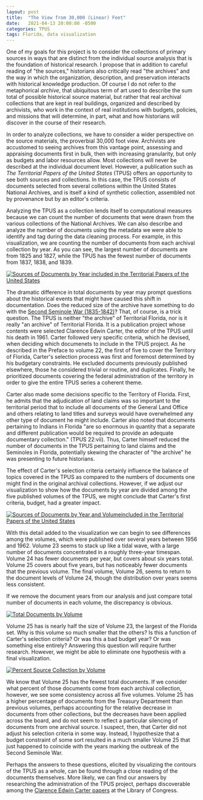 ```yaml
---
layout: post
title:  "The View from 30,000 (Linear) Feet"
date:   2021-04-13 20:00:00 -0500
categories: TPUS
tags: Florida, data visualization
---
```


One of my goals for this project is to consider the collections of primary sources in ways that are distinct from the individual source analysis that is the foundation of historical research. I propose that in addition to careful reading of "the sources," historians also critically read "the archives" and the way in which the organization, description, and preservation interacts with historical knowledge production. Of course I do not refer to *the* metaphorical *archive*, that ubiquitous term of art used to describe the sum total of possible historical source material, but rather that real archival collections that are kept in real buildings, organized and described by archivists, who work in the context of real institutions with budgets, policies, and missions that will determine, in part, what and how historians will discover in the course of their research.

In order to analyze collections, we have to consider a wider perspective on the source materials, the proverbial 30,000 foot view. Archivists are accustomed to seeing archives from this vantage point, assessing and appraising documents first in bulk, then with increasing granularity, but only as budgets and labor resources allow. Most collections will never be described at the individual document level. However, a publication such as *The Territorial Papers of the United States* (TPUS) offers an opportunity to see both sources and collections. In this case, the TPUS consists of documents selected from several colletions within the United States National Archives, and is itself a kind of synthetic collection, assembled not by provenance but by an editor's criteria.

Analyzing the TPUS as a collection lends itself to computational measures because we can count the number of documents that were drawn from the various collections of the National Archives. We can also describe and analyze the number of documents using the metadata we were able to identify and tag during the data cleaning process. For example, in this visualization, we are counting the number of documents from each archival collection by year. As you can see, the largest number of documents are from 1825 and 1827, while the TPUS has the fewest number of documents from 1837, 1838, and 1839.

<div class='tableauPlaceholder' id='viz1618361069177' style='position: relative'><noscript><a href='#'><img alt='Sources of Documents by Year included in the Territorial Papers of the United States ' src='https:&#47;&#47;public.tableau.com&#47;static&#47;images&#47;Te&#47;TerritorialPapersoftheUSbyArchivalCollection&#47;SourcesbyYearCollection&#47;1_rss.png' style='border: none' /></a></noscript><object class='tableauViz'  style='display:none;'><param name='host_url' value='https%3A%2F%2Fpublic.tableau.com%2F' /> <param name='embed_code_version' value='3' /> <param name='site_root' value='' /><param name='name' value='TerritorialPapersoftheUSbyArchivalCollection&#47;SourcesbyYearCollection' /><param name='tabs' value='no' /><param name='toolbar' value='yes' /><param name='static_image' value='https:&#47;&#47;public.tableau.com&#47;static&#47;images&#47;Te&#47;TerritorialPapersoftheUSbyArchivalCollection&#47;SourcesbyYearCollection&#47;1.png' /> <param name='animate_transition' value='yes' /><param name='display_static_image' value='yes' /><param name='display_spinner' value='yes' /><param name='display_overlay' value='yes' /><param name='display_count' value='yes' /><param name='language' value='en' /></object></div>                <script type='text/javascript'>                    var divElement = document.getElementById('viz1618361069177');                    var vizElement = divElement.getElementsByTagName('object')[0];                    vizElement.style.width='100%';vizElement.style.height=(divElement.offsetWidth*0.75)+'px';                    var scriptElement = document.createElement('script');                    scriptElement.src = 'https://public.tableau.com/javascripts/api/viz_v1.js';                    vizElement.parentNode.insertBefore(scriptElement, vizElement);                </script>

The dramatic difference in total documents by year may prompt questions about the historical events that might have caused this shift in documentation. Does the reduced size of the archive have something to do with the [Second Seminole War (1835-1842)](https://en.wikipedia.org/wiki/Second_Seminole_War)? That, of course, is a trick question. The TPUS is neither "the archive" of Territorial Florida, nor is it really "an archive" of Territorial Florida. It is a publication project whose contents were selected Clarence Edwin Carter, the editor of the TPUS until his death in 1961. Carter followed very specific criteria, which he devised, when deciding which documenets to include in the TPUS project. As he described in the Preface to volume 22, the first of five to cover the Territory of Florida, Carter's selection process was first and foremost determined by his budgetary constraints. He excluded documents previously published elsewhere, those he considered trivial or routine, and duplicates. Finally, he prioritized documents covering the federal administration of the territory in order to give the entire TPUS series a coherent theme.

Carter also made some decisions specific to the Territory of Florida. First, he admits that the adjudication of land claims was so important to the territorial period that to include all documents of the General Land Office and others relating to land titles and surveys would have overwhelmed any other type of document he might include. Carter also noted that documents pertaining to Indians in Florida "are so enormous in quantity that a separate and different publication would be required to provide an adequate documentary collection." (TPUS 22:vii). Thus, Carter himself reduced the number of documents in the TPUS pertaining to land claims and the Seminoles in Florida, potentially skewing the character of "the archive" he was presenting to future historians.

The effect of Carter's selection criteria certainly influence the balance of topics covered in the TPUS as compared to the numbers of documents one might find in the original archival collections. However, if we adjust our visualization to show how the documents by year are divided among the five published volumes of the TPUS, we might conclude that Carter's first criteria, budget, had a greater impact.

<div class='tableauPlaceholder' id='viz1618362491184' style='position: relative'><noscript><a href='#'><img alt='Sources of Documents by Year and Volumeincluded in the Territorial Papers of the United States ' src='https:&#47;&#47;public.tableau.com&#47;static&#47;images&#47;Te&#47;TerritorialPapersoftheUSbyArchivalCollection&#47;SourcesbyYearCollectionwithVolumes&#47;1_rss.png' style='border: none' /></a></noscript><object class='tableauViz'  style='display:none;'><param name='host_url' value='https%3A%2F%2Fpublic.tableau.com%2F' /> <param name='embed_code_version' value='3' /> <param name='site_root' value='' /><param name='name' value='TerritorialPapersoftheUSbyArchivalCollection&#47;SourcesbyYearCollectionwithVolumes' /><param name='tabs' value='no' /><param name='toolbar' value='yes' /><param name='static_image' value='https:&#47;&#47;public.tableau.com&#47;static&#47;images&#47;Te&#47;TerritorialPapersoftheUSbyArchivalCollection&#47;SourcesbyYearCollectionwithVolumes&#47;1.png' /> <param name='animate_transition' value='yes' /><param name='display_static_image' value='yes' /><param name='display_spinner' value='yes' /><param name='display_overlay' value='yes' /><param name='display_count' value='yes' /><param name='language' value='en' /></object></div>                <script type='text/javascript'>                    var divElement = document.getElementById('viz1618362491184');                    var vizElement = divElement.getElementsByTagName('object')[0];                    vizElement.style.width='100%';vizElement.style.height=(divElement.offsetWidth*0.75)+'px';                    var scriptElement = document.createElement('script');                    scriptElement.src = 'https://public.tableau.com/javascripts/api/viz_v1.js';                    vizElement.parentNode.insertBefore(scriptElement, vizElement);                </script>

With this detail added to the visualization we can begin to see differences among the volumes, which were published over several years between 1956 and 1962. Volume 23 seems to stack up like a tidal wave, with a large number of documents concentrated in a roughly three-year timespan. Volume 24 has fewer documents per year, but covers about six years total. Volume 25 covers about five years, but has noticeably fewer documents that the previous volume. The final volume, Volume 26, seems to return to the document levels of Volume 24, though the distribution over years seems less consistent.

If we remove the document years from our analysis and just compare total number of documents in each volume, the discrepancy is obvious.

<div class='tableauPlaceholder' id='viz1618363112271' style='position: relative'><noscript><a href='#'><img alt='Total Documents by Volume ' src='https:&#47;&#47;public.tableau.com&#47;static&#47;images&#47;Te&#47;TerritorialPapersoftheUSbyArchivalCollection&#47;TotalDocumentsbyVolume&#47;1_rss.png' style='border: none' /></a></noscript><object class='tableauViz'  style='display:none;'><param name='host_url' value='https%3A%2F%2Fpublic.tableau.com%2F' /> <param name='embed_code_version' value='3' /> <param name='site_root' value='' /><param name='name' value='TerritorialPapersoftheUSbyArchivalCollection&#47;TotalDocumentsbyVolume' /><param name='tabs' value='no' /><param name='toolbar' value='yes' /><param name='static_image' value='https:&#47;&#47;public.tableau.com&#47;static&#47;images&#47;Te&#47;TerritorialPapersoftheUSbyArchivalCollection&#47;TotalDocumentsbyVolume&#47;1.png' /> <param name='animate_transition' value='yes' /><param name='display_static_image' value='yes' /><param name='display_spinner' value='yes' /><param name='display_overlay' value='yes' /><param name='display_count' value='yes' /><param name='language' value='en' /></object></div>                <script type='text/javascript'>                    var divElement = document.getElementById('viz1618363112271');                    var vizElement = divElement.getElementsByTagName('object')[0];                    vizElement.style.width='100%';vizElement.style.height=(divElement.offsetWidth*0.75)+'px';                    var scriptElement = document.createElement('script');                    scriptElement.src = 'https://public.tableau.com/javascripts/api/viz_v1.js';                    vizElement.parentNode.insertBefore(scriptElement, vizElement);                </script>

Volume 25 has is nearly half the size of Volume 23, the largest of the Florida set. Why is this volume so much smaller that the others? Is this a function of Carter's selection criteria? Or was this a bad budget year? Or was something else entirely? Answering this question will require further research. However, we might be able to eliminate one hypothesis with a final visualization. 

<div class='tableauPlaceholder' id='viz1618363419557' style='position: relative'><noscript><a href='#'><img alt='Percent Source Collection by Volume ' src='https:&#47;&#47;public.tableau.com&#47;static&#47;images&#47;Te&#47;TerritorialPapersoftheUSbyArchivalCollection&#47;PercentSourceCollectionbyVolume&#47;1_rss.png' style='border: none' /></a></noscript><object class='tableauViz'  style='display:none;'><param name='host_url' value='https%3A%2F%2Fpublic.tableau.com%2F' /> <param name='embed_code_version' value='3' /> <param name='site_root' value='' /><param name='name' value='TerritorialPapersoftheUSbyArchivalCollection&#47;PercentSourceCollectionbyVolume' /><param name='tabs' value='no' /><param name='toolbar' value='yes' /><param name='static_image' value='https:&#47;&#47;public.tableau.com&#47;static&#47;images&#47;Te&#47;TerritorialPapersoftheUSbyArchivalCollection&#47;PercentSourceCollectionbyVolume&#47;1.png' /> <param name='animate_transition' value='yes' /><param name='display_static_image' value='yes' /><param name='display_spinner' value='yes' /><param name='display_overlay' value='yes' /><param name='display_count' value='yes' /><param name='language' value='en' /></object></div>                <script type='text/javascript'>                    var divElement = document.getElementById('viz1618363419557');                    var vizElement = divElement.getElementsByTagName('object')[0];                    vizElement.style.width='100%';vizElement.style.height=(divElement.offsetWidth*0.75)+'px';                    var scriptElement = document.createElement('script');                    scriptElement.src = 'https://public.tableau.com/javascripts/api/viz_v1.js';                    vizElement.parentNode.insertBefore(scriptElement, vizElement);                </script>

We know that Volume 25 has the fewest total documents. If we consider what percent of those documents come from each archival collection, however, we see some consistency across all five volumes. Volume 25 has a higher percentage of documents from the Treasury Department than previous volumes, perhaps accounting for the relative decrease in documents from other collections, but the decreases have been applied across the board, and do not seem to reflect a particular silencing of documents from one archival source. I suspect, then, that Carter did not adjust his selection criteria in some way. Instead, I hypothesize that a budget constraint of some sort resulted in a much smaller Volume 25 that just happened to coincide with the years marking the outbreak of the Second Seminole War. 

Perhaps the answers to these questions, elicited by visualizing the contours of the TPUS as a whole, can be found through a close reading of the documents themselves. More likely, we can find our answers by researching the administration of the TPUS project, perhaps discoverable among the [Clarence Edwin Carter papers](https://www.loc.gov/item/mm78015271/) at the Library of Congress.